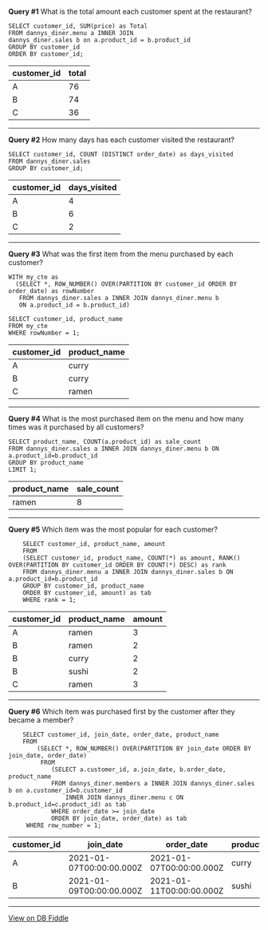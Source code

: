 **Query #1**
What is the total amount each customer spent at the restaurant?

```  
SELECT customer_id, SUM(price) as Total
FROM dannys_diner.menu a INNER JOIN
dannys_diner.sales b on a.product_id = b.product_id
GROUP BY customer_id
ORDER BY customer_id;
```

| customer_id | total |
| ----------- | --- |
| A           | 76  |
| B           | 74  |
| C           | 36  |

---

**Query #2**
How many days has each customer visited the restaurant?

```
SELECT customer_id, COUNT (DISTINCT order_date) as days_visited
FROM dannys_diner.sales
GROUP BY customer_id;
```

| customer_id | days_visited |
| ----------- | ------------ |
| A           | 4            |
| B           | 6            |
| C           | 2            |

---

**Query #3**
What was the first item from the menu purchased by each customer?

```
WITH my_cte as
  (SELECT *, ROW_NUMBER() OVER(PARTITION BY customer_id ORDER BY order_date) as rowNumber
   FROM dannys_diner.sales a INNER JOIN dannys_diner.menu b
   ON a.product_id = b.product_id)
        
SELECT customer_id, product_name
FROM my_cte
WHERE rowNumber = 1;
```

| customer_id | product_name |
| ----------- | ------------ |
| A           | curry        |
| B           | curry        |
| C           | ramen        |

---

**Query #4**
What is the most purchased item on the menu and how many times was it purchased by all customers?
```
SELECT product_name, COUNT(a.product_id) as sale_count
FROM dannys_diner.sales a INNER JOIN dannys_diner.menu b ON a.product_id=b.product_id
GROUP BY product_name
LIMIT 1;
```

| product_name | sale_count |
| ------------ | ---------- |
| ramen        | 8          |

---

**Query #5**
Which item was the most popular for each customer?
```
    SELECT customer_id, product_name, amount
    FROM
    (SELECT customer_id, product_name, COUNT(*) as amount, RANK() OVER(PARTITION BY customer_id ORDER BY COUNT(*) DESC) as rank
    FROM dannys_diner.menu a INNER JOIN dannys_diner.sales b ON a.product_id=b.product_id
    GROUP BY customer_id, product_name
    ORDER BY customer_id, amount) as tab
    WHERE rank = 1;
```
| customer_id | product_name | amount |
| ----------- | ------------ | ------ |
| A           | ramen        | 3      |
| B           | ramen        | 2      |
| B           | curry        | 2      |
| B           | sushi        | 2      |
| C           | ramen        | 3      |

---

**Query #6**
Which item was purchased first by the customer after they became a member?
```
    SELECT customer_id, join_date, order_date, product_name
    FROM 
    	(SELECT *, ROW_NUMBER() OVER(PARTITION BY join_date ORDER BY join_date, order_date)
    	 FROM
    		(SELECT a.customer_id, a.join_date, b.order_date, product_name
    		FROM dannys_diner.members a INNER JOIN dannys_diner.sales b on a.customer_id=b.customer_id
                INNER JOIN dannys_diner.menu c ON b.product_id=c.product_id) as tab
    		WHERE order_date >= join_date 
    		ORDER BY join_date, order_date) as tab
     WHERE row_number = 1;
```

| customer_id | join_date                | order_date               | product_name |
| ----------- | ------------------------ | ------------------------ | ------------ |
| A           | 2021-01-07T00:00:00.000Z | 2021-01-07T00:00:00.000Z | curry        |
| B           | 2021-01-09T00:00:00.000Z | 2021-01-11T00:00:00.000Z | sushi        |

---


[View on DB Fiddle](https://www.db-fiddle.com/f/2rM8RAnq7h5LLDTzZiRWcd/138)
